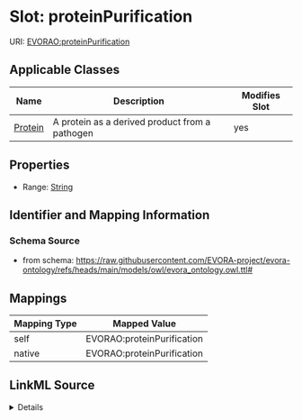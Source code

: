 

# Slot: proteinPurification



URI: [EVORAO:proteinPurification](https://raw.githubusercontent.com/EVORA-project/evora-ontology/refs/heads/main/models/owl/evora_ontology.owl.ttl#proteinPurification)



<!-- no inheritance hierarchy -->





## Applicable Classes

| Name | Description | Modifies Slot |
| --- | --- | --- |
| [Protein](Protein.md) | A protein as a derived product from a pathogen |  yes  |







## Properties

* Range: [String](String.md)





## Identifier and Mapping Information







### Schema Source


* from schema: https://raw.githubusercontent.com/EVORA-project/evora-ontology/refs/heads/main/models/owl/evora_ontology.owl.ttl#




## Mappings

| Mapping Type | Mapped Value |
| ---  | ---  |
| self | EVORAO:proteinPurification |
| native | EVORAO:proteinPurification |




## LinkML Source

<details>
```yaml
name: proteinPurification
from_schema: https://raw.githubusercontent.com/EVORA-project/evora-ontology/refs/heads/main/models/owl/evora_ontology.owl.ttl#
rank: 1000
alias: proteinPurification
domain_of:
- Protein
range: string
equals_string_in:
- Greater than 95 percent
- Unpurified expression host lysate or partly purified protein

```
</details>